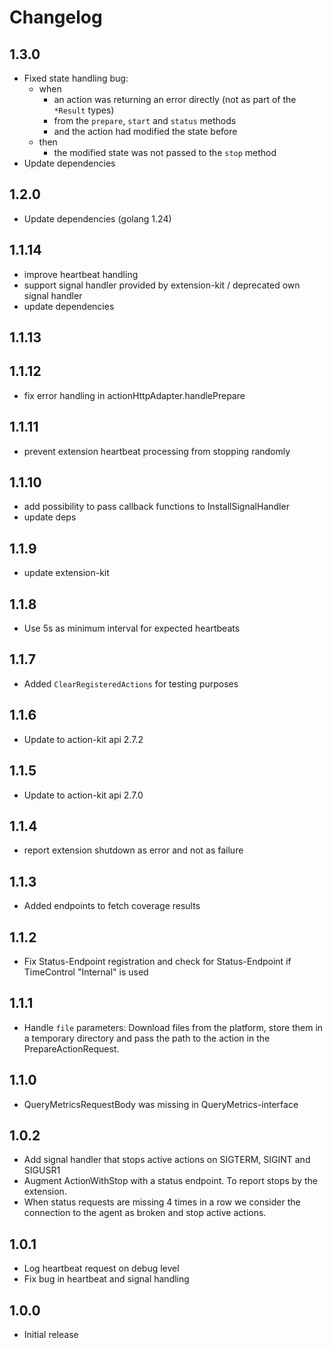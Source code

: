 # Changelog

## 1.3.0

- Fixed state handling bug: 
  - when 
    - an action was returning an error directly (not as part of the `*Result` types)
    - from the `prepare`, `start` and `status` methods
    - and the action had modified the state before
  - then
    - the modified state was not passed to the `stop` method
- Update dependencies

## 1.2.0

- Update dependencies (golang 1.24)

## 1.1.14

- improve heartbeat handling
- support signal handler provided by extension-kit / deprecated own signal handler
- update dependencies

## 1.1.13

## 1.1.12

- fix error handling in actionHttpAdapter.handlePrepare

## 1.1.11

- prevent extension heartbeat processing from stopping randomly

## 1.1.10

- add possibility to pass callback functions to InstallSignalHandler
- update deps

## 1.1.9

- update extension-kit

## 1.1.8

- Use 5s as minimum interval for expected heartbeats

## 1.1.7

- Added `ClearRegisteredActions` for testing purposes

## 1.1.6

- Update to action-kit api 2.7.2

## 1.1.5

- Update to action-kit api 2.7.0

## 1.1.4

- report extension shutdown as error and not as failure

## 1.1.3

- Added endpoints to fetch coverage results

## 1.1.2
 
- Fix Status-Endpoint registration and check for Status-Endpoint if TimeControl "Internal" is used

## 1.1.1

- Handle `file` parameters: Download files from the platform, store them in a temporary directory and pass the path to the action in the PrepareActionRequest.

## 1.1.0

- QueryMetricsRequestBody was missing in QueryMetrics-interface

## 1.0.2

- Add signal handler that stops active actions on SIGTERM, SIGINT and SIGUSR1
- Augment ActionWithStop with a status endpoint. To report stops by the extension.
- When status requests are missing 4 times in a row we consider the connection to the agent as broken and stop active actions.

## 1.0.1

- Log heartbeat request on debug level
- Fix bug in heartbeat and signal handling


## 1.0.0

- Initial release

